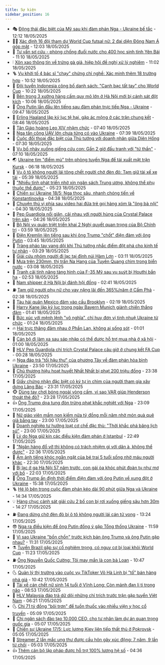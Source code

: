 ```yaml
---
title: Sự kiện
sidebar_position: 16
---
```


<!-- dantri-su-kien:START -->
- 🎭 [Động thái đặc biệt của Mỹ sau khi đàm phán Nga - Ukraine bế tắc](https://dantri.com.vn/the-gioi/dong-thai-dac-biet-cua-my-sau-khi-dam-phan-nga-ukraine-be-tac-20250518185943156.htm) - 12:12 18/05/2025
- 👨‍🏫 [Xác định 16 đội tham dự World Cup futsal nữ: 2 đại diện Đông Nam Á góp mặt](https://dantri.com.vn/the-thao/xac-dinh-16-doi-tham-du-world-cup-futsal-nu-2-dai-dien-dong-nam-a-gop-mat-20250518190312261.htm) - 12:03 18/05/2025
- 🌮 [Tư vấn sơ cứu - phòng chống đuối nước cho 400 học sinh tỉnh Yên Bái](https://dantri.com.vn/tam-long-nhan-ai/tu-van-so-cuu-phong-chong-duoi-nuoc-cho-400-hoc-sinh-tinh-yen-bai-20250518171730402.htm) - 11:10 18/05/2025
- 🕯 [Xôn xao thông tin về trứng gà giả, hiệp hội đề nghị xử lý nghiêm](https://dantri.com.vn/kinh-doanh/xon-xao-thong-tin-ve-trung-ga-gia-hiep-hoi-de-nghi-xu-ly-nghiem-20250518153817878.htm) - 11:02 18/05/2025
- 🪜 [Vụ khởi tố 4 bác sĩ &quot;chạy&quot; chứng chỉ nghề: Xác minh thêm 18 trường hợp](https://dantri.com.vn/phap-luat/vu-khoi-to-4-bac-si-chay-chung-chi-nghe-xac-minh-them-18-truong-hop-20250518173820790.htm) - 10:52 18/05/2025
- 🐘 [Đội tuyển Indonesia công bố danh sách: &quot;Canh bạc tất tay&quot; cho World Cup](https://dantri.com.vn/the-thao/doi-tuyen-indonesia-cong-bo-danh-sach-canh-bac-tat-tay-cho-world-cup-20250518170937925.htm) - 10:22 18/05/2025
- 🤔 [Bên trong 3 xưởng hàng cấm quy mô lớn ở Hà Nội mới bị cảnh sát đột kích](https://dantri.com.vn/phap-luat/ben-trong-3-xuong-hang-cam-quy-mo-lon-o-ha-noi-moi-bi-canh-sat-dot-kich-20250518162241698.htm) - 10:06 18/05/2025
- 🧠 [Ông Putin lần đầu lên tiếng sau đàm phán trực tiếp Nga - Ukraine](https://dantri.com.vn/the-gioi/ong-putin-lan-dau-len-tieng-sau-dam-phan-truc-tiep-nga-ukraine-20250518163819777.htm) - 09:47 18/05/2025
- 📝 [Erling Haaland lập kỷ lục tệ hại, gặp ác mộng ở các trận chung kết](https://dantri.com.vn/the-thao/erling-haaland-lap-ky-luc-te-hai-gap-ac-mong-o-cac-tran-chung-ket-20250518144614599.htm) - 08:46 18/05/2025
- 🦏 [Tân Giáo hoàng Leo XIV nhậm chức](https://dantri.com.vn/the-gioi/tan-giao-hoang-leo-xiv-nham-chuc-20250518134921108.htm) - 07:40 18/05/2025
- 🥰 [Nga tấn công UAV lớn chưa từng có vào Ukraine](https://dantri.com.vn/the-gioi/nga-tan-cong-uav-lon-chua-tung-co-vao-ukraine-20250518141834729.htm) - 07:39 18/05/2025
- 🤗 [Cuộc đối thoại đặc biệt của Thủ tướng với doanh nhân giữa Diên Hồng](https://dantri.com.vn/xa-hoi/cuoc-doi-thoai-dac-biet-cua-thu-tuong-voi-doanh-nhan-giua-dien-hong-20250518135041787.htm) - 07:30 18/05/2025
- 🌈 [Vụ bố nhảy xuống giếng cứu con: Gần 2 giờ đấu tranh với &quot;tử thần&quot;](https://dantri.com.vn/xa-hoi/vu-bo-nhay-xuong-gieng-cuu-con-gan-2-gio-dau-tranh-voi-tu-than-20250518131855006.htm) - 07:10 18/05/2025
- 🌏 [Ukraine tìm &quot;điểm mù&quot; trên phòng tuyến Nga để tái xuất mặt trận Kursk](https://dantri.com.vn/the-gioi/ukraine-tim-diem-mu-tren-phong-tuyen-nga-de-tai-xuat-mat-tran-kursk-20250518121122598.htm) - 06:18 18/05/2025
- 💄 [Vụ ô tô không người lái tông chết người chờ đèn đỏ: Tạm giữ tài xế xe tải](https://dantri.com.vn/xa-hoi/vu-o-to-khong-nguoi-lai-tong-chet-nguoi-cho-den-do-tam-giu-tai-xe-xe-tai-20250518122642181.htm) - 05:39 18/05/2025
- 👺 [&quot;Nhiều tỉnh phát triển nhờ xin ngân sách Trung ương, không thể phụ thuộc thế được&quot;](https://dantri.com.vn/xa-hoi/nhieu-tinh-phat-trien-nho-xin-ngan-sach-trung-uong-khong-the-phu-thuoc-the-duoc-20250518121425116.htm) - 05:23 18/05/2025
- 👹 [Chiến sự Ukraine 18/5: Nga thọc sâu, nhanh chóng tiến về Konstantinovka](https://dantri.com.vn/the-gioi/chien-su-ukraine-185-nga-thoc-sau-nhanh-chong-tien-ve-konstantinovka-20250518113429091.htm) - 04:38 18/05/2025
- 🌊 [Chuyện thú vị phía sau video hai đứa trẻ gọi hàng xóm là &quot;ông bà nội&quot;](https://dantri.com.vn/doi-song/chuyen-thu-vi-phia-sau-video-hai-dua-tre-goi-hang-xom-la-ong-ba-noi-20250518111207061.htm) - 04:30 18/05/2025
- 🤠 [Pep Guardiola nổi giận, cãi nhau với người hùng của Crystal Palace trên sân](https://dantri.com.vn/the-thao/pep-guardiola-noi-gian-cai-nhau-voi-nguoi-hung-cua-crystal-palace-tren-san-20250518112609339.htm) - 04:26 18/05/2025
- 🎊 [Bộ Nội vụ quán triệt triển khai 2 Nghị quyết quan trọng của Bộ Chính trị](https://dantri.com.vn/noi-vu/bo-noi-vu-quan-triet-trien-khai-2-nghi-quyet-quan-trong-cua-bo-chinh-tri-20250518104553238.htm) - 03:59 18/05/2025
- 🐘 [Điện Kremlin lên tiếng sau khi ông Trump &quot;chốt&quot; điện đàm với ông Putin](https://dantri.com.vn/the-gioi/dien-kremlin-len-tieng-sau-khi-ong-trump-chot-dien-dam-voi-ong-putin-20250518104401895.htm) - 03:45 18/05/2025
- 💂 [Tràng pháo tay vang dội khi Thủ tướng nhắc điểm đột phá cho kinh tế tư nhân](https://dantri.com.vn/xa-hoi/trang-phao-tay-vang-doi-khi-thu-tuong-nhac-diem-dot-pha-cho-kinh-te-tu-nhan-20250518101649036.htm) - 03:29 18/05/2025
- 👹 [Giải cứu nhóm người đi lạc tại đỉnh núi Hàm Lợn](https://dantri.com.vn/xa-hoi/giai-cuu-nhom-nguoi-di-lac-tai-dinh-nui-ham-lon-20250518100442213.htm) - 03:11 18/05/2025
- 🦒 [Mưa trên 230mm, thị trấn Na Hang của Tuyên Quang chìm trong biển nước](https://dantri.com.vn/xa-hoi/mua-tren-230mm-thi-tran-na-hang-cua-tuyen-quang-chim-trong-bien-nuoc-20250518094251040.htm) - 03:08 18/05/2025
- 🗽 [Tranh cãi tính năng tàng hình của F-35 Mỹ sau vụ suýt bị Houthi bắn hạ](https://dantri.com.vn/the-gioi/tranh-cai-tinh-nang-tang-hinh-cua-f-35-my-sau-vu-suyt-bi-houthi-ban-ha-20250518094221471.htm) - 02:53 18/05/2025
- 💄 [Nam shipper ở Hà Nội bị đánh hội đồng](https://dantri.com.vn/phap-luat/nam-shipper-o-ha-noi-bi-danh-hoi-dong-20250518093545689.htm) - 02:41 18/05/2025
- ⛽️ [Tạm giữ người phụ nữ cho vay nặng lãi đến 365%/năm ở Cẩm Phả](https://dantri.com.vn/phap-luat/tam-giu-nguoi-phu-nu-cho-vay-nang-lai-den-365nam-o-cam-pha-20250518093240274.htm) - 02:38 18/05/2025
- 🥷 [Tàu hải quân Mexico đâm vào cầu Brooklyn](https://dantri.com.vn/the-gioi/tau-hai-quan-mexico-dam-vao-cau-brooklyn-20250518091014987.htm) - 02:19 18/05/2025
- 🤖 [Harry Kane lập kỷ lục trong ngày Bayern Munich giành chiến thắng đậm](https://dantri.com.vn/the-thao/harry-kane-lap-ky-luc-trong-ngay-bayern-munich-gianh-chien-thang-dam-20250518083457479.htm) - 01:41 18/05/2025
- 🌊 [Bức xúc với mệnh lệnh &quot;vô nghĩa&quot;, chỉ huy đơn vị tinh nhuệ Ukraine từ chức](https://dantri.com.vn/the-gioi/buc-xuc-voi-menh-lenh-vo-nghia-chi-huy-don-vi-tinh-nhue-ukraine-tu-chuc-20250518073331008.htm) - 01:24 18/05/2025
- 🔥 [Hai trực thăng đâm nhau ở Phần Lan, không ai sống sót](https://dantri.com.vn/the-gioi/hai-truc-thang-dam-nhau-o-phan-lan-khong-ai-song-sot-20250518075149689.htm) - 01:01 18/05/2025
- 🦏 [Cán bộ đi làm xa sau sáp nhập có thể được hỗ trợ mua nhà ở xã hội](https://dantri.com.vn/noi-vu/can-bo-di-lam-xa-sau-sap-nhap-co-the-duoc-ho-tro-mua-nha-o-xa-hoi-20250517203130217.htm) - 01:00 18/05/2025
- 🐘 [HLV Pep Guardiola chỉ trích Crystal Palace câu giờ ở chung kết FA Cup](https://dantri.com.vn/the-thao/hlv-pep-guardiola-chi-trich-crystal-palace-cau-gio-o-chung-ket-fa-cup-20250518070218125.htm) - 00:28 18/05/2025
- 🔥 [Nga đáp trả &quot;tối hậu thư&quot; của phương Tây về đàm phán hòa bình Ukraine](https://dantri.com.vn/the-gioi/nga-dap-tra-toi-hau-thu-cua-phuong-tay-ve-dam-phan-hoa-binh-ukraine-20250518063914547.htm) - 23:50 17/05/2025
- 💼 [Chủ thương hiệu hoạt huyết Nhất Nhất bị phạt 200 triệu đồng](https://dantri.com.vn/kinh-doanh/chu-thuong-hieu-hoat-huyet-nhat-nhat-bi-phat-200-trieu-dong-20250518012207703.htm) - 23:38 17/05/2025
- 🚀 [Giấy chứng nhận đặc biệt có ký tự in chìm của người tham gia xây dựng Lăng Bác](https://dantri.com.vn/xa-hoi/giay-chung-nhan-dac-biet-co-ky-tu-in-chim-cua-nguoi-tham-gia-xay-dung-lang-bac-20250517130448355.htm) - 23:31 17/05/2025
- 🐵 [Dùng tay chơi bóng ngoài vòng cấm, vì sao VAR giúp Henderson thoát thẻ đỏ?](https://dantri.com.vn/the-thao/dung-tay-choi-bong-ngoai-vong-cam-vi-sao-var-giup-henderson-thoat-the-do-20250518061240188.htm) - 23:28 17/05/2025
- 👍 [Ông Trump dọa tung đòn trừng phạt khắc nghiệt với Nga](https://dantri.com.vn/the-gioi/ong-trump-doa-tung-don-trung-phat-khac-nghiet-voi-nga-20250518055450904.htm) - 23:09 17/05/2025
- 🚦 [Nữ giáo viên mầm non kiếm nửa tỷ đồng mỗi năm nhờ món quà quê giã bằng tay](https://dantri.com.vn/lao-dong-viec-lam/nu-giao-vien-mam-non-kiem-nua-ty-dong-moi-nam-nho-mon-qua-que-gia-bang-tay-20250517171014962.htm) - 23:00 17/05/2025
- 🥸 [Doanh nghiệp tư hưởng loạt cơ chế đặc thù: &quot;Thời khắc phá băng lịch sử&quot;](https://dantri.com.vn/xa-hoi/doanh-nghiep-tu-huong-loat-co-che-dac-thu-thoi-khac-pha-bang-lich-su-20250517084609088.htm) - 23:00 17/05/2025
- 🥷 [Lý do Nga giữ kín các điều kiện đàm phán ở Istanbul](https://dantri.com.vn/the-gioi/ly-do-nga-giu-kin-cac-dieu-kien-dam-phan-o-istanbul-20250518054613831.htm) - 22:49 17/05/2025
- 🤡 [&quot;Ngân hàng đổ vỡ thì không có trách nhiệm gì với dân à, không thể được&quot;](https://dantri.com.vn/xa-hoi/ngan-hang-do-vo-thi-khong-co-trach-nhiem-gi-voi-dan-a-khong-the-duoc-20250517233747855.htm) - 22:36 17/05/2025
- 🥳 [Ám ảnh tiếng khóc ngằn ngặt của bé trai 5 tuổi sống nhờ máu người khác](https://dantri.com.vn/tam-long-nhan-ai/am-anh-tieng-khoc-ngan-ngat-cua-be-trai-5-tuoi-song-nho-mau-nguoi-khac-20250510164310413.htm) - 22:30 17/05/2025
- 🤩 [Bị lạc ở ga Hà Nội 57 năm trước, con gái òa khóc phút đoàn tụ như mơ với bố](https://dantri.com.vn/doi-song/bi-lac-o-ga-ha-noi-57-nam-truoc-con-gai-oa-khoc-phut-doan-tu-nhu-mo-voi-bo-20250517214204833.htm) - 22:03 17/05/2025
- 🎡 [Ông Trump ấn định thời điểm điện đàm với ông Putin về xung đột ở Ukraine](https://dantri.com.vn/the-gioi/ong-trump-an-dinh-thoi-diem-dien-dam-voi-ong-putin-ve-xung-dot-o-ukraine-20250517222953551.htm) - 15:38 17/05/2025
- 🪜 [Hé lộ bên trong cuộc đàm phán kéo dài 90 phút giữa Nga và Ukraine](https://dantri.com.vn/the-gioi/he-lo-ben-trong-cuoc-dam-phan-keo-dai-90-phut-giua-nga-va-ukraine-20250517212531871.htm) - 14:34 17/05/2025
- 💡 [Hàng chục cảnh sát giải cứu 2 bố con bị rơi xuống giếng sâu hơn 30m](https://dantri.com.vn/xa-hoi/hang-chuc-canh-sat-giai-cuu-2-bo-con-bi-roi-xuong-gieng-sau-hon-30m-20250517204702390.htm) - 14:27 17/05/2025
- ⛽️ [Đang dừng chờ đèn đỏ bị ô tô không người lái cán tử vong](https://dantri.com.vn/xa-hoi/dang-dung-cho-den-do-bi-o-to-khong-nguoi-lai-can-tu-vong-20250517200113203.htm) - 13:24 17/05/2025
- 😎 [Nga ra điều kiện để ông Putin đồng ý gặp Tổng thống Ukraine](https://dantri.com.vn/the-gioi/nga-ra-dieu-kien-de-ong-putin-dong-y-gap-tong-thong-ukraine-20250517180850875.htm) - 11:59 17/05/2025
- 🗽 [Vì sao Ukraine &quot;bồn chồn&quot; trước kịch bản ông Trump và ông Putin gặp nhau?](https://dantri.com.vn/the-gioi/vi-sao-ukraine-bon-chon-truoc-kich-ban-ong-trump-va-ong-putin-gap-nhau-20250517175542344.htm) - 11:31 17/05/2025
- ⚗️ [Tuyển Brazil gặp sự cố nghiêm trọng, có nguy cơ bị loại khỏi World Cup](https://dantri.com.vn/the-thao/tuyen-brazil-gap-su-co-nghiem-trong-co-nguy-co-bi-loai-khoi-world-cup-20250517175842250.htm) - 11:23 17/05/2025
- ⛽️ [Ông Nguyễn Quốc Cường: Tôi may mắn là con bà Loan](https://dantri.com.vn/kinh-doanh/ong-nguyen-quoc-cuong-toi-may-man-la-con-ba-loan-20250517150647253.htm) - 10:47 17/05/2025
- 🌜 [Quản lý thị trường vào cuộc vụ TikToker Võ Hà Linh bị &quot;tố&quot; bán hàng phá giá](https://dantri.com.vn/kinh-doanh/quan-ly-thi-truong-vao-cuoc-vu-tiktoker-vo-ha-linh-bi-to-ban-hang-pha-gia-20250517171555525.htm) - 10:42 17/05/2025
- 🦩 [Tài xế cán chết nữ sinh 14 tuổi ở Vĩnh Long: Còn mảnh đạn li ti trong não](https://dantri.com.vn/xa-hoi/tai-xe-can-chet-nu-sinh-14-tuoi-o-vinh-long-con-manh-dan-li-ti-trong-nao-20250517151807854.htm) - 08:53 17/05/2025
- 🦒 [HLV Malaysia đáp trả dữ dội những chỉ trích trước trận gặp tuyển Việt Nam](https://dantri.com.vn/the-thao/hlv-malaysia-dap-tra-du-doi-nhung-chi-trich-truoc-tran-gap-tuyen-viet-nam-20250517132108034.htm) - 06:21 17/05/2025
- 🌜 [Chi 71 tỷ đồng &quot;bôi trơn&quot; để tuồn thuốc vào nhiều viện y học cổ truyền](https://dantri.com.vn/phap-luat/chi-71-ty-dong-boi-tron-de-tuon-thuoc-vao-nhieu-vien-y-hoc-co-truyen-20250517114648981.htm) - 05:09 17/05/2025
- 🐎 [Chi ngân sách đào tạo 10.000 CEO, cho tư nhân làm dự án quan trọng quốc gia](https://dantri.com.vn/xa-hoi/chi-ngan-sach-dao-tao-10000-ceo-cho-tu-nhan-lam-du-an-quan-trong-quoc-gia-20250517113648069.htm) - 05:07 17/05/2025
- 🌋 [Chiến sự Ukraine 17/5: Lực lượng Kiev liên tiếp thất thủ ở Pokrovsk](https://dantri.com.vn/the-gioi/chien-su-ukraine-175-luc-luong-kiev-lien-tiep-that-thu-o-pokrovsk-20250517120357290.htm) - 05:05 17/05/2025
- 🧰 [Streamer 2 lần mắc ung thư được cầu hôn gây xúc động: 7 năm, 9 lần từ chối](https://dantri.com.vn/suc-khoe/streamer-2-lan-mac-ung-thu-duoc-cau-hon-gay-xuc-dong-7-nam-9-lan-tu-choi-20250517085139212.htm) - 05:03 17/05/2025
- 👍 [Thêm cán bộ lập pháp được hỗ trợ 100% lương hệ số](https://dantri.com.vn/noi-vu/them-can-bo-lap-phap-duoc-ho-tro-100-luong-he-so-20250517112513367.htm) - 04:36 17/05/2025<!-- dantri-su-kien:END -->
